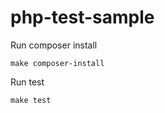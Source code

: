 # php-test-sample

Run composer install

```
make composer-install
```

Run test

```
make test
```
